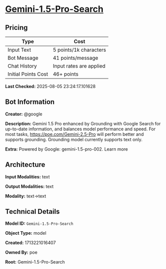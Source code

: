 # [Gemini-1.5-Pro-Search](https://poe.com/Gemini-1.5-Pro-Search)

## Pricing

| Type | Cost |
|------|------|
| Input Text | 5 points/1k characters |
| Bot Message | 41 points/message |
| Chat History | Input rates are applied |
| Initial Points Cost | 46+ points |

**Last Checked:** 2025-08-05 23:24:17.101628


## Bot Information

**Creator:** @google

**Description:** Gemini 1.5 Pro enhanced by Grounding with Google Search for up-to-date information, and balances model performance and speed. For most tasks, https://poe.com/Gemini-2.5-Pro will perform better and supports grounding. Grounding model currently supports text only.

**Extra:** Powered by Google: gemini-1.5-pro-002. Learn more


## Architecture

**Input Modalities:** text

**Output Modalities:** text

**Modality:** text->text


## Technical Details

**Model ID:** `Gemini-1.5-Pro-Search`

**Object Type:** model

**Created:** 1713221016407

**Owned By:** poe

**Root:** Gemini-1.5-Pro-Search
